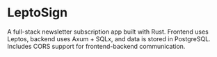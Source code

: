 # LeptoSign
A full-stack newsletter subscription app built with Rust. Frontend uses Leptos, backend uses Axum + SQLx, and data is stored in PostgreSQL. Includes CORS support for frontend-backend communication.
